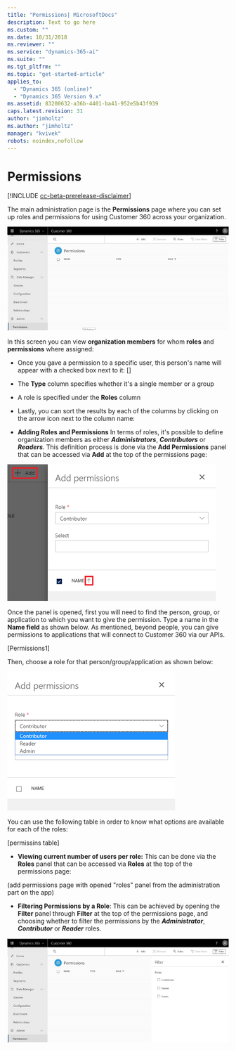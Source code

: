 ```yaml
---
title: "Permissions| MicrosoftDocs"
description: Text to go here
ms.custom: ""
ms.date: 10/31/2018
ms.reviewer: ""
ms.service: "dynamics-365-ai"
ms.suite: ""
ms.tgt_pltfrm: ""
ms.topic: "get-started-article"
applies_to: 
  - "Dynamics 365 (online)"
  - "Dynamics 365 Version 9.x"
ms.assetid: 83200632-a36b-4401-ba41-952e5b43f939
caps.latest.revision: 31
author: "jimholtz"
ms.author: "jimholtz"
manager: "kvivek"
robots: noindex,nofollow
---
```

# Permissions

[!INCLUDE [cc-beta-prerelease-disclaimer](../includes/cc-beta-prerelease-disclaimer.md)]

The main administration page is the **Permissions** page where you can set up roles and permissions for using Customer 360 across your organization. 

 ![permissions.png](media/permissions.png)

In this screen you can view **organization members** for whom **roles** and **permissions** where assigned:
- Once you gave a permission to a specific user, this person's name will appear with a checked box next to it:
[]

- The **Type** column specifies whether it's a single member or a group
- A role is specified under the **Roles** column
- Lastly, you can sort the results by each of the columns by clicking on the arrow icon next to the column name:  
 
- **Adding Roles and Permissions** 
In terms of roles, it's possible to define organization members as either ***Administrators***, ***Contributors*** or ***Readers***. This definition process is done via the **Add Permissions** panel that can be accessed via  **Add** at the top of the permissions page:

 ![add-permissions.png](media/add-permissions.png)
 
Once the panel is opened, first you will need to find the person, group, or application to which you want to give the permission. Type a name in the **Name field** as shown below. As mentioned, beyond people, you can give permissions to applications that will connect to Customer 360 via our APIs.

[Permissions1]

Then, choose a role for that person/group/application as shown below:

 ![permissions-roles.png](media/permissions-roles.png)
 
 You can use the following table in order to know what options are available for each of the roles:

[permissins table]

- **Viewing current number of users per role:** This can be done via the **Roles** panel that can be accessed via **Roles** at the top of the permissions page:

(add permissions page with opened "roles" panel from the administration part on the app)

- **Filtering Permissions by a Role**: This can be achieved by opening the **Filter** panel through **Filter** at the top of the permissions page, and choosing whether to filter the permissions by the ***Administrator***, ***Contributor*** or ***Reader*** roles.

![permissions-filter.png](media/permissions-filter.png)
